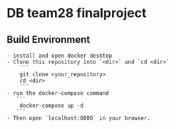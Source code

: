 # DB team28 finalproject 

## Build Environment 

    - install and open docker desktop
    - Clone this repository into `<dir>` and `cd <dir>`
        ```
        git clone <your_repository>
        cd <dir>
        ```
    - run the docker-compose command
       ```
        docker-compose up -d
       ```
    - Then open `localhost:8000` in your browser.

